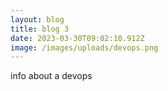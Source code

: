 ```yaml
---
layout: blog
title: blog 3
date: 2023-03-30T09:02:10.912Z
image: /images/uploads/devops.png
---
```

info about a devops